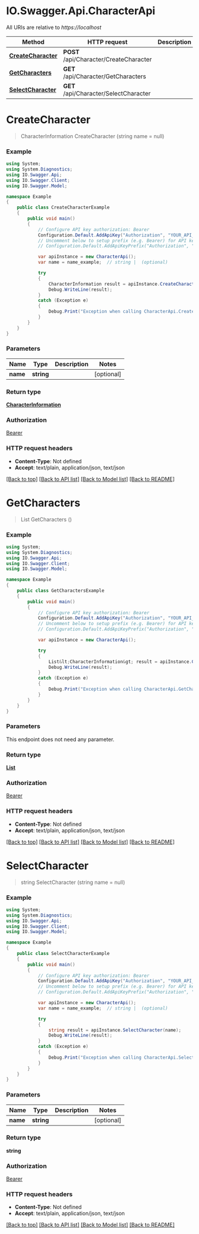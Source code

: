 # IO.Swagger.Api.CharacterApi

All URIs are relative to *https://localhost*

Method | HTTP request | Description
------------- | ------------- | -------------
[**CreateCharacter**](CharacterApi.md#createcharacter) | **POST** /api/Character/CreateCharacter | 
[**GetCharacters**](CharacterApi.md#getcharacters) | **GET** /api/Character/GetCharacters | 
[**SelectCharacter**](CharacterApi.md#selectcharacter) | **GET** /api/Character/SelectCharacter | 


<a name="createcharacter"></a>
# **CreateCharacter**
> CharacterInformation CreateCharacter (string name = null)



### Example
```csharp
using System;
using System.Diagnostics;
using IO.Swagger.Api;
using IO.Swagger.Client;
using IO.Swagger.Model;

namespace Example
{
    public class CreateCharacterExample
    {
        public void main()
        {
            // Configure API key authorization: Bearer
            Configuration.Default.AddApiKey("Authorization", "YOUR_API_KEY");
            // Uncomment below to setup prefix (e.g. Bearer) for API key, if needed
            // Configuration.Default.AddApiKeyPrefix("Authorization", "Bearer");

            var apiInstance = new CharacterApi();
            var name = name_example;  // string |  (optional) 

            try
            {
                CharacterInformation result = apiInstance.CreateCharacter(name);
                Debug.WriteLine(result);
            }
            catch (Exception e)
            {
                Debug.Print("Exception when calling CharacterApi.CreateCharacter: " + e.Message );
            }
        }
    }
}
```

### Parameters

Name | Type | Description  | Notes
------------- | ------------- | ------------- | -------------
 **name** | **string**|  | [optional] 

### Return type

[**CharacterInformation**](CharacterInformation.md)

### Authorization

[Bearer](../README.md#Bearer)

### HTTP request headers

 - **Content-Type**: Not defined
 - **Accept**: text/plain, application/json, text/json

[[Back to top]](#) [[Back to API list]](../README.md#documentation-for-api-endpoints) [[Back to Model list]](../README.md#documentation-for-models) [[Back to README]](../README.md)

<a name="getcharacters"></a>
# **GetCharacters**
> List<CharacterInformation> GetCharacters ()



### Example
```csharp
using System;
using System.Diagnostics;
using IO.Swagger.Api;
using IO.Swagger.Client;
using IO.Swagger.Model;

namespace Example
{
    public class GetCharactersExample
    {
        public void main()
        {
            // Configure API key authorization: Bearer
            Configuration.Default.AddApiKey("Authorization", "YOUR_API_KEY");
            // Uncomment below to setup prefix (e.g. Bearer) for API key, if needed
            // Configuration.Default.AddApiKeyPrefix("Authorization", "Bearer");

            var apiInstance = new CharacterApi();

            try
            {
                List&lt;CharacterInformation&gt; result = apiInstance.GetCharacters();
                Debug.WriteLine(result);
            }
            catch (Exception e)
            {
                Debug.Print("Exception when calling CharacterApi.GetCharacters: " + e.Message );
            }
        }
    }
}
```

### Parameters
This endpoint does not need any parameter.

### Return type

[**List<CharacterInformation>**](CharacterInformation.md)

### Authorization

[Bearer](../README.md#Bearer)

### HTTP request headers

 - **Content-Type**: Not defined
 - **Accept**: text/plain, application/json, text/json

[[Back to top]](#) [[Back to API list]](../README.md#documentation-for-api-endpoints) [[Back to Model list]](../README.md#documentation-for-models) [[Back to README]](../README.md)

<a name="selectcharacter"></a>
# **SelectCharacter**
> string SelectCharacter (string name = null)



### Example
```csharp
using System;
using System.Diagnostics;
using IO.Swagger.Api;
using IO.Swagger.Client;
using IO.Swagger.Model;

namespace Example
{
    public class SelectCharacterExample
    {
        public void main()
        {
            // Configure API key authorization: Bearer
            Configuration.Default.AddApiKey("Authorization", "YOUR_API_KEY");
            // Uncomment below to setup prefix (e.g. Bearer) for API key, if needed
            // Configuration.Default.AddApiKeyPrefix("Authorization", "Bearer");

            var apiInstance = new CharacterApi();
            var name = name_example;  // string |  (optional) 

            try
            {
                string result = apiInstance.SelectCharacter(name);
                Debug.WriteLine(result);
            }
            catch (Exception e)
            {
                Debug.Print("Exception when calling CharacterApi.SelectCharacter: " + e.Message );
            }
        }
    }
}
```

### Parameters

Name | Type | Description  | Notes
------------- | ------------- | ------------- | -------------
 **name** | **string**|  | [optional] 

### Return type

**string**

### Authorization

[Bearer](../README.md#Bearer)

### HTTP request headers

 - **Content-Type**: Not defined
 - **Accept**: text/plain, application/json, text/json

[[Back to top]](#) [[Back to API list]](../README.md#documentation-for-api-endpoints) [[Back to Model list]](../README.md#documentation-for-models) [[Back to README]](../README.md)

